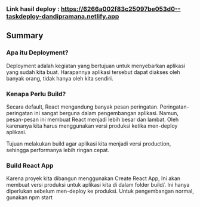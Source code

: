 ### Link hasil deploy : https://6266a002f83c25097be053d0--taskdeploy-dandipramana.netlify.app

## Summary

### Apa itu Deployment?

Deployment adalah kegiatan yang bertujuan untuk menyebarkan aplikasi yang sudah kita buat. Harapannya aplikasi tersebut dapat diakses oleh banyak orang, tidak hanya oleh kita sendiri.

### Kenapa Perlu Build?

Secara default, React mengandung banyak pesan peringatan. Peringatan-peringatan ini sangat berguna dalam pengembangan aplikasi. Namun, pesan-pesan ini membuat React menjadi lebih besar dan lambat. Oleh karenanya kita harus menggunakan versi produksi ketika men-deploy aplikasi.

Tujuan melakukan build agar aplikasi kita menjadi versi production, sehingga performanya lebih ringan cepat.

### Build React App

Karena proyek kita dibangun menggunakan Create React App,
Ini akan membuat versi produksi untuk aplikasi kita di dalam folder build/. Ini hanya diperlukan sebelum men-deploy ke produksi. Untuk pengembangan normal, gunakan npm start
